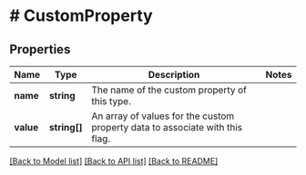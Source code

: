 # # CustomProperty

## Properties

Name | Type | Description | Notes
------------ | ------------- | ------------- | -------------
**name** | **string** | The name of the custom property of this type. |
**value** | **string[]** | An array of values for the custom property data to associate with this flag. |

[[Back to Model list]](../../README.md#models) [[Back to API list]](../../README.md#endpoints) [[Back to README]](../../README.md)
